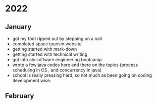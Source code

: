 # 2022

## January

- got my foot ripped out by stepping on a nail
- completed space tourism website
- getting started with mark-down
- getting started with technical writing
- got into alx software engineering bootcamp
- wrote a few java codes here and there on the topics (process scheduling in OS , and concurrency in java)
- school is really pressing hard, so not much as been going on coding development wise.

## February